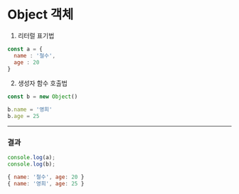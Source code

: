 # Object 객체
1. 리터럴 표기법
```js
const a = {
  name : '철수',
  age : 20
}

```

2. 생성자 함수 호출법

```js
const b = new Object()

b.name = '영희'
b.age = 25

```

---
### 결과
```js
console.log(a);
console.log(b);

{ name: '철수', age: 20 }
{ name: '영희', age: 25 }

```

